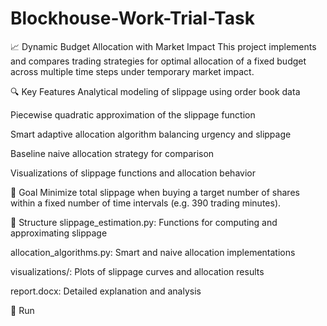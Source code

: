 # Blockhouse-Work-Trial-Task

📈 Dynamic Budget Allocation with Market Impact
This project implements and compares trading strategies for optimal allocation of a fixed budget across multiple time steps under temporary market impact.

🔍 Key Features
Analytical modeling of slippage using order book data

Piecewise quadratic approximation of the slippage function

Smart adaptive allocation algorithm balancing urgency and slippage

Baseline naive allocation strategy for comparison

Visualizations of slippage functions and allocation behavior

🧠 Goal
Minimize total slippage when buying a target number of shares within a fixed number of time intervals (e.g. 390 trading minutes).

📁 Structure
slippage_estimation.py: Functions for computing and approximating slippage

allocation_algorithms.py: Smart and naive allocation implementations

visualizations/: Plots of slippage curves and allocation results

report.docx: Detailed explanation and analysis

🚀 Run
